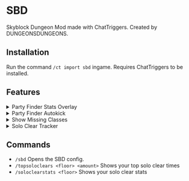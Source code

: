 # SBD
Skyblock Dungeon Mod made with ChatTriggers. Created by DUNGEONSDUNGEONS.

## Installation
Run the command `/ct import sbd` ingame. Requires ChatTriggers to be installed.

## Features
<details>
<summary>Party Finder Stats Overlay</summary>

* shows stats of players in party finder
* includes cata level, secrets, secret average, and S+ PB
</details>
<details>
<summary>Party Finder Autokick</summary>

* automatically kick joining players by their PB or secrets
* specify required S+ PB (in seconds) and the floor to be checked
* specify required secret count
</details>
<details>
<summary>Show Missing Classes</summary>

* shows missing classes in M4/M6/M7 party finder
</details>
<details>
<summary>Solo Clear Tracker</summary>

* track all of you solo clear times
* show stats of your clears
</details>

## Commands
- `/sbd` Opens the SBD config.
- `/topsoloclears <floor> <amount>` Shows your top solo clear times
- `/soloclearstats <floor>` Shows your solo clear stats

